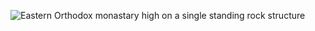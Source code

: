 ![Eastern Orthodox monastary high on a single standing rock structure](http://www.pravoslavie.ru/sas/image/102403/240385.p.jpg?mtime=1467018817)
